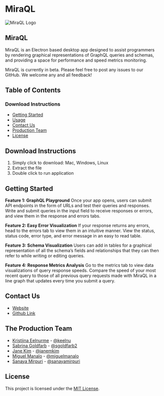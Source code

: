 # MiraQL

![MiraQL Logo](https://res.cloudinary.com/dbo7cxsfs/image/upload/v1609901771/MiraQL%20Readme%20Logo.png)

## MiraQL

MiraQL is an Electron based desktop app designed to assist programmers by rendering graphical representations of GraphQL queries and schemas, and providing a space for performance and speed metrics monitoring.

MiraQL is currently in beta. Please feel free to post any issues to our GitHub. We welcome any and all feedback!

## Table of Contents 

### Download Instructions
- [Getting Started](#download-instructions)
- [Usage](#getting-started)
- [Contact Us](#contact-us)
- [Production Team](#the-production-team)
- [License](#license)

## Download Instructions
1. Simply click to download: Mac, Windows, Linux
2. Extract the file
3. Double click to run application

## Getting Started
**Feature 1: GraphQL Playground**
Once your app opens, users can submit API endpoints in the form of URLs and test their queries and responses. Write and submit queries in the input field to receive responses or errors, and view them in the response and errors tabs.

**Feature 2: Easy Error Visualization**
If your response returns any errors, head to the errors tab to view them in an intuitive manner. View the status, status code, error type, and error message in an easy to read table.

**Feature 3: Schema Visualization**
Users can add in tables for a graphical representation of all the schema’s fields and relationships that they can then refer to while writing or editing queries.

**Feature 4: Response Metrics Analysis**
Go to the metrics tab to view data visualizations of query response speeds. Compare the speed of your most recent query to those of all previous query requests made with MiraQL in a line graph that updates every time you submit a query.

## Contact Us
* [Website](#https://miraql.org)
* [Github Link](#https://github.com/oslabs-beta/miraql)

## The Production Team
* [Kristiina Eelnurme](#https://www.linkedin.com/in/kristiina-eelnurme/) - [@keelnu](#https://github.com/keelnu) 
* [Sabrina Goldfarb](#https://www.linkedin.com/in/sabrinagoldfarb/) - [@sgoldfarb2](#https://github.com/sgoldfarb2)
* [Jane Kim](https://www.linkedin.com/in/janeminhyungkim/) - [@janemkim](https://github.com/miguelmanalo)
* [Miguel Manalo](https://www.linkedin.com/in/mmanalo/) - [@miguelmanalo](https://github.com/miguelmanalo)
* [Sanaya Mirpuri](https://www.linkedin.com/in/sanayamirpuri/) - [@sanayamirpuri](https://github.com/sanayamirpuri)

## License
This project is licensed under the [MIT License](https://opensource.org/licenses/mit-license.php).